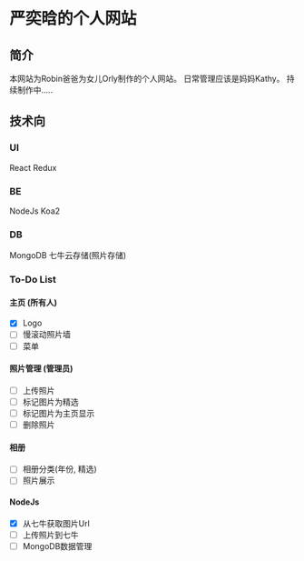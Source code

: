 # 严奕晗的个人网站
## 简介
本网站为Robin爸爸为女儿Orly制作的个人网站。
日常管理应该是妈妈Kathy。
持续制作中.....

## 技术向
### UI
React Redux

### BE
NodeJs Koa2

### DB
MongoDB 七牛云存储(照片存储)

### To-Do List
#### 主页 (所有人)
- [x] Logo
- [ ] 慢滚动照片墙
- [ ] 菜单

#### 照片管理 (管理员)
- [ ] 上传照片
- [ ] 标记图片为精选
- [ ] 标记图片为主页显示
- [ ] 删除照片

#### 相册
- [ ] 相册分类(年份, 精选)
- [ ] 照片展示

#### NodeJs
- [x] 从七牛获取图片Url
- [ ] 上传照片到七牛
- [ ] MongoDB数据管理

